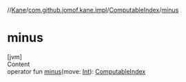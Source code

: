 //[Kane](../../index.md)/[com.github.jomof.kane.impl](../index.md)/[ComputableIndex](index.md)/[minus](minus.md)



# minus  
[jvm]  
Content  
operator fun [minus](minus.md)(move: [Int](https://kotlinlang.org/api/latest/jvm/stdlib/kotlin/-int/index.html)): [ComputableIndex](index.md)  



